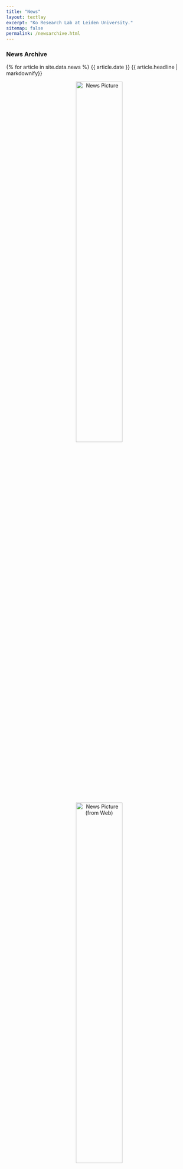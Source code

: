 ```yaml
---
title: "News"
layout: textlay
excerpt: "Ko Research Lab at Leiden University."
sitemap: false
permalink: /newsarchive.html
---
```


### News Archive

{% for article in site.data.news %}
{{ article.date }}
{{ article.headline | markdownify}}
<center>
<img src="{{ site.url }}{{ site.baseurl }}/images/newspic/{{ article.picture }}" alt="News Picture" width="50%"/>
<img src="{{ article.web_picture }}" alt="News Picture (from Web)" width="50%"/>
</center>
<br>
{% endfor %}
